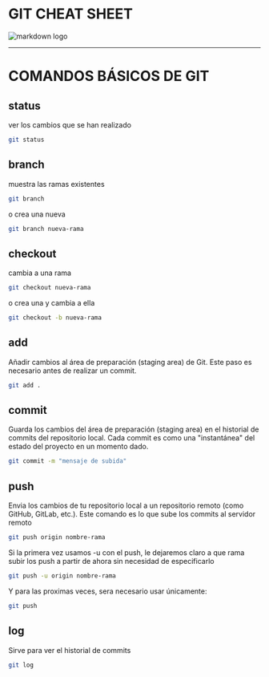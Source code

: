 # GIT CHEAT SHEET 
![markdown logo](https://git-scm.com/images/logos/downloads/Git-Icon-Black.png)

---
# COMANDOS BÁSICOS DE GIT



## status
ver los cambios que se han realizado
```sh
git status
```

## branch
muestra las ramas existentes
```sh
git branch
```
o crea una nueva
```sh
git branch nueva-rama
```

## checkout
cambia a una rama
```sh
git checkout nueva-rama
```
o crea una y cambia a ella
```sh
git checkout -b nueva-rama
```

## add
Añadir cambios al área de preparación (staging area) de Git. Este paso es necesario antes de realizar un commit.
```sh
git add .
```

## commit
Guarda los cambios del área de preparación (staging area) en el historial de commits del repositorio local. Cada commit es como una "instantánea" del estado del proyecto en un momento dado.
```sh
git commit -m "mensaje de subida"
```

## push
Envia los cambios de tu repositorio local a un repositorio remoto (como GitHub, GitLab, etc.). Este comando es lo que sube los commits al servidor remoto
```sh
git push origin nombre-rama
```
Si la primera vez usamos -u con el push, le dejaremos claro a que rama subir los push a partir de ahora sin necesidad de especificarlo
```sh
git push -u origin nombre-rama
```
Y para las proximas veces, sera necesario usar únicamente:
```sh
git push
```

## log
Sirve para ver el historial de commits
```sh
git log
```